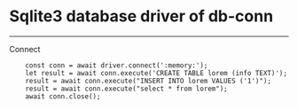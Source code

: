 # Sqlite3 database driver of db-conn

---
Connect
```
	const conn = await driver.connect(':memory:');
	let result = await conn.execute('CREATE TABLE lorem (info TEXT)');
	result = await conn.execute("INSERT INTO lorem VALUES ('1')");
	result = await conn.execute("select * from lorem");
	await conn.close();
```